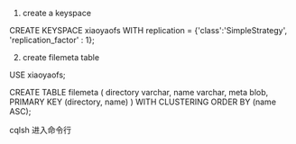 1. create a keyspace

CREATE KEYSPACE xiaoyaofs WITH replication = {'class':'SimpleStrategy', 'replication_factor' : 1};

2. create filemeta table

 USE xiaoyaofs;

 CREATE TABLE filemeta (
    directory varchar,
    name varchar,
    meta blob,
    PRIMARY KEY (directory, name)
 ) WITH CLUSTERING ORDER BY (name ASC);


cqlsh 进入命令行